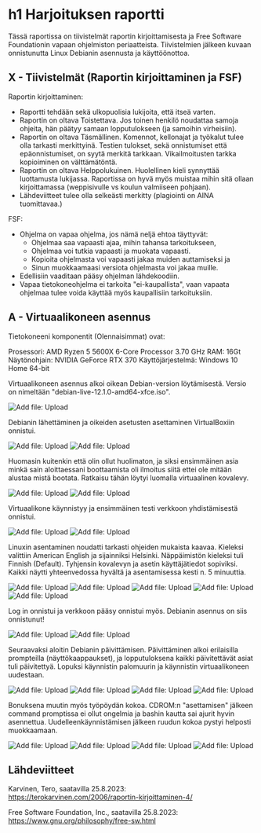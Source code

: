# h1 Harjoituksen raportti

Tässä raportissa on tiivistelmät raportin kirjoittamisesta ja Free Software Foundationin vapaan ohjelmiston periaatteista. Tiivistelmien jälkeen kuvaan onnistunutta Linux Debianin asennusta ja käyttöönottoa.

## X - Tiivistelmät (Raportin kirjoittaminen ja FSF)

Raportin kirjoittaminen:

- Raportti tehdään sekä ulkopuolisia lukijoita, että itseä varten.
- Raportin on oltava Toistettava. Jos toinen henkilö noudattaa samoja ohjeita, hän päätyy samaan lopputulokseen (ja samoihin virheisiin).
- Raportin on oltava Täsmällinen. Komennot, kellonajat ja työkalut tulee olla tarkasti merkittyinä. Testien tulokset, sekä onnistumiset että epäonnistumiset, on syytä merkitä tarkkaan. Vikailmoitusten tarkka
kopioiminen on välttämätöntä. 
- Raportin on oltava Helppolukuinen. Huolellinen kieli synnyttää luottamusta lukijassa. Raportissa on hyvä myös muistaa mihin sitä ollaan kirjoittamassa (weppisivulle vs koulun valmiiseen pohjaan).
- Lähdeviitteet tulee olla selkeästi merkitty (plagiointi on AINA tuomittavaa.)

FSF:

- Ohjelma on vapaa ohjelma, jos nämä neljä ehtoa täyttyvät:
   - Ohjelmaa saa vapaasti ajaa, mihin tahansa tarkoitukseen,
   - Ohjelmaa voi tutkia vapaasti ja muokata vapaasti.
   - Kopioita ohjelmasta voi vapaasti jakaa muiden auttamiseksi ja
   - Sinun muokkaamaasi versiota ohjelmasta voi jakaa muille.
- Edellisiin vaaditaan pääsy ohjelman lähdekoodiin.
- Vapaa tietokoneohjelma ei tarkoita "ei-kaupallista", vaan vapaata ohjelmaa tulee voida käyttää myös kaupallisiin tarkoituksiin.



## A - Virtuaalikoneen asennus

Tietokoneeni komponentit (Olennaisimmat) ovat: 

Prosessori: AMD Ryzen 5 5600X 6-Core Processor 3.70 GHz
RAM: 16Gt
Näytönohjain: NVIDIA GeForce RTX 370
Käyttöjärjestelmä: Windows 10 Home 64-bit

Virtuaalikoneen asennus alkoi oikean Debian-version löytämisestä. Versio on nimeltään "debian-live-12.1.0-amd64-xfce.iso".

![Add file: Upload](DebianVersio.png)


Debianin lähettäminen ja oikeiden asetusten asettaminen VirtualBoxiin onnistui.

![Add file: Upload](Debian64bit.png)
![Add file: Upload](DebianHardware.png)




Huomasin kuitenkin että olin ollut huolimaton, ja siksi ensimmäinen asia minkä sain aloittaessani boottaamista oli ilmoitus siitä ettei ole mitään alustaa mistä bootata. Ratkaisu tähän löytyi luomalla virtuaalinen kovalevy.

![Add file: Upload](NoBootableMedium.png)
![Add file: Upload](DebianDisk.png)




Virtuaalikone käynnistyy ja ensimmäinen testi verkkoon yhdistämisestä onnistui.

![Add file: Upload](DebianRunning.png)
![Add file: Upload](VerkkoToimii.png)




Linuxin asentaminen noudatti tarkasti ohjeiden mukaista kaavaa. Kieleksi valittiin American English ja sijainniksi Helsinki. Näppäimistön kieleksi tuli Finnish (Default). Tyhjensin kovalevyn ja asetin käyttäjätiedot sopiviksi. 
Kaikki näytti yhteenvedossa hyvältä ja asentamisessa kesti n. 5 minuuttia.

![Add file: Upload](DebianWelcome.png)
![Add file: Upload](DebianKeyboard.png)
![Add file: Upload](DebianPartition.png)
![Add file: Upload](DebianUser.png)
![Add file: Upload](DebianSummary.png)




Log in onnistui ja verkkoon pääsy onnistui myös. Debianin asennus on siis onnistunut!

![Add file: Upload](DebianLogIn.png)
![Add file: Upload](DebianVerkkoToimii.png)




Seuraavaksi aloitin Debianin päivittämisen. Päivittäminen alkoi erilaisilla prompteilla (näyttökaappaukset), ja lopputuloksena kaikki päivitettävät asiat tuli päivitettyä. Lopuksi käynnistin palomuurin ja käynnistin virtuaalikoneen uudestaan.

![Add file: Upload](DebianSudoUpdate.png)
![Add file: Upload](DebianUpgrade.png)
![Add file: Upload](DebianFirewall.png)
![Add file: Upload](DebianRestart.png)




Bonuksena muutin myös työpöydän kokoa. CDROM:n "asettamisen" jälkeen command promptissa ei ollut ongelmia ja bashin kautta sai ajurit hyvin asennettua. Uudelleenkäynnistämisen jälkeen ruudun kokoa pystyi helposti muokkaamaan.

![Add file: Upload](DebianScreenResize1.png)
![Add file: Upload](DebianScreenResize2.png)
![Add file: Upload](DebianScreenResize3.png)
![Add file: Upload](DebianScreenResize4.png)





## Lähdeviitteet

Karvinen, Tero, saatavilla 25.8.2023: https://terokarvinen.com/2006/raportin-kirjoittaminen-4/

Free Software Foundation, Inc., saatavilla 25.8.2023: https://www.gnu.org/philosophy/free-sw.html
